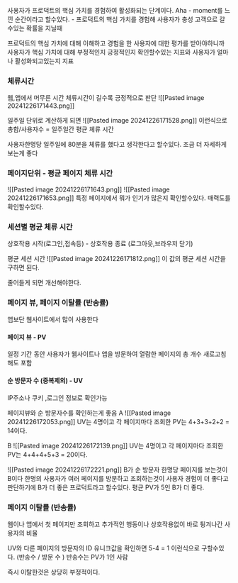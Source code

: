 사용자가 프로덕트의 핵심 가치를 경험하여 활성화되는 단계이다.
Aha - moment를 느낀 순간이라고 할수있다. - 프로덕트의 핵심 가치를 경험해 사용자가 충성 고객으로 갈수있는 확률을 지닐때

 프로덕트의 핵심 가치에 대해 이해하고 경험을 한 사용자에 대한 평가를 받아야하니까
 사용자가 핵심 가치에 대해 부정적인지 긍정적인지 확인할수있는 지표와 사용자가 얼마나 활성화되고있는지 지표

### 체류시간 
웹,앱에서 머무른 시간
체류시간이 길수록 긍정적으로 판단
![[Pasted image 20241226171443.png]]

일주일 단위로 계산하게 되면
![[Pasted image 20241226171528.png]]
이런식으로 총합/사용자수 = 일주일간 평균 체류 시간

사용자한명당 일주일에 80분을 체류를 했다고 생각한다고 할수있다.
조금 더 자세하게 보는게 좋다

### 페이지단위 - 평균 페이지 체류 시간
![[Pasted image 20241226171643.png]]
![[Pasted image 20241226171653.png]]
특정 페이지에서 뭐가 인기가 많은지 확인할수있다.
매력도를 확인할수있다.
### 세션별 평균 체류 시간
상호작용 시작(로그인,접속등) - 상호작용 종료 (로그아웃,브라우저 닫기)

평균 세션 시간
![[Pasted image 20241226171812.png]]
이 값의 평균 세션 시간을 구하면 된다.

줄어들게 되면 개선해야한다.


### 페이지 뷰, 페이지 이탈률 (반송률)

앱보단 웹사이트에서 많이 사용한다
#### 페이지 뷰  - PV
일정 기간 동안 사용자가 웹사이트나 앱을 방문하여 열람한 페이지의 총 개수
새로고침해도 포함

#### 순 방문자 수 (중복제외) - UV
IP주소나 쿠키 ,로그인 정보로 확인가능

페이지뷰와 순 방문자수를 확인하는게 좋음
A
![[Pasted image 20241226172053.png]]
UV는 4명이고 각 페이지마다 조회한 PV는 4+3+3+2+2 = 14이다.

B
![[Pasted image 20241226172139.png]]
UV는 4명이고 각 페이지마다 조회한 PV는 4+4+4+5+3 = 20이다.

![[Pasted image 20241226172221.png]]
B가 순 방문자 한명당 페이지를 보는것이 B이다
한명의 사용자가 여러 페이지를 방문하고 조회하는것이 사용자 경험이 더 좋다고 판단하기에 B가 더 좋은 프로덕트라고 할수있다.
평균 PV가 5인 B가 더 좋다.
### 페이지 이탈률 (반송률)
웹이나 앱에서 첫 페이지만 조회하고 추가적인 행동이나 상호작용없이 바로 튕겨나간 사용자의 비율

UV와 다른 페이지의 방문자의 ID 유니크값을 확인하면
5-4 = 1 이런식으로 구할수있다.
(반송수 / 방문 수 ) 
반송수는 PV가 1인 사람

즉시 이탈한것은 상당히 부정적이다.
